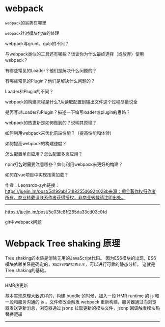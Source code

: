 # webpack

`webpack`的劣势在哪里

`webpack`针对模块化做的处理

webpack与grunt、gulp的不同？

与webpack类似的工具还有哪些？谈谈你为什么最终选择（或放弃）使用webpack？

有哪些常见的Loader？他们是解决什么问题的？

有哪些常见的Plugin？他们是解决什么问题的？

Loader和Plugin的不同？

webpack的构建流程是什么?从读取配置到输出文件这个过程尽量说全

是否写过Loader和Plugin？描述一下编写loader或plugin的思路？

webpack的热更新是如何做到的？说明其原理？

如何利用webpack来优化前端性能？（提高性能和体验）

如何提高webpack的构建速度？

怎么配置单页应用？怎么配置多页应用？

npm打包时需要注意哪些？如何利用webpack来更好的构建？

如何在vue项目中实现按需加载？


作者：Leonardo-zyh链接：https://juejin.im/post/5d199ab15188255d6924028b来源：掘金著作权归作者所有。商业转载请联系作者获得授权，非商业转载请注明出处。



----

https://juejin.im/post/5e03fe81f265da33cd03c0fd

git中webpack问题

# Webpack Tree shaking 原理

Tree shaking的本质是消除无用的JavaScript代码。
因为ES6模块的出现，ES6模块依赖关系是确定的，`和运行时的状态无关`，可以进行可靠的静态分析，
这就是Tree shaking的基础。

---

HMR热更新

基本实现原理大致这样的，构建 bundle 的时候，加入一段 HMR runtime 的 js 和一段和服务沟通的 js 。文件修改会触发 webpack 重新构建，服务器通过向浏览器发送更新消息，浏览器通过 jsonp 拉取更新的模块文件，jsonp 回调触发模块热替换逻辑

---

